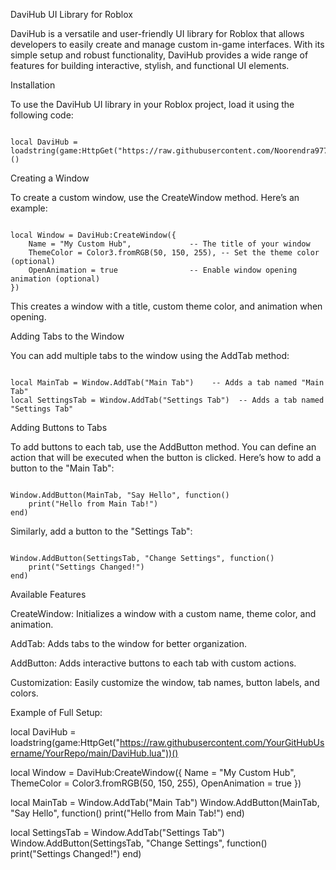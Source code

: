 DaviHub UI Library for Roblox

DaviHub is a versatile and user-friendly UI library for Roblox that allows developers to easily create and manage custom in-game interfaces. With its simple setup and robust functionality, DaviHub provides a wide range of features for building interactive, stylish, and functional UI elements.

Installation

To use the DaviHub UI library in your Roblox project, load it using the following code:

<pre><code class="language-lua">
local DaviHub = loadstring(game:HttpGet("https://raw.githubusercontent.com/Noorendra9778/DaviHub/main/DaviHub.lua"))()
</code></pre>Creating a Window

To create a custom window, use the CreateWindow method. Here’s an example:

<pre><code class="language-lua">
local Window = DaviHub:CreateWindow({
    Name = "My Custom Hub",             -- The title of your window
    ThemeColor = Color3.fromRGB(50, 150, 255), -- Set the theme color (optional)
    OpenAnimation = true                -- Enable window opening animation (optional)
})
</code></pre>This creates a window with a title, custom theme color, and animation when opening.

Adding Tabs to the Window

You can add multiple tabs to the window using the AddTab method:

<pre><code class="language-lua">
local MainTab = Window.AddTab("Main Tab")    -- Adds a tab named "Main Tab"
local SettingsTab = Window.AddTab("Settings Tab")  -- Adds a tab named "Settings Tab"
</code></pre>Adding Buttons to Tabs

To add buttons to each tab, use the AddButton method. You can define an action that will be executed when the button is clicked. Here’s how to add a button to the "Main Tab":

<pre><code class="language-lua">
Window.AddButton(MainTab, "Say Hello", function()
    print("Hello from Main Tab!")
end)
</code></pre>Similarly, add a button to the "Settings Tab":

<pre><code class="language-lua">
Window.AddButton(SettingsTab, "Change Settings", function()
    print("Settings Changed!")
end)
</code></pre>Available Features

CreateWindow: Initializes a window with a custom name, theme color, and animation.

AddTab: Adds tabs to the window for better organization.

AddButton: Adds interactive buttons to each tab with custom actions.

Customization: Easily customize the window, tab names, button labels, and colors.


Example of Full Setup:

local DaviHub = loadstring(game:HttpGet("https://raw.githubusercontent.com/YourGitHubUsername/YourRepo/main/DaviHub.lua"))()

local Window = DaviHub:CreateWindow({
    Name = "My Custom Hub",
    ThemeColor = Color3.fromRGB(50, 150, 255),
    OpenAnimation = true
})

local MainTab = Window.AddTab("Main Tab")
Window.AddButton(MainTab, "Say Hello", function()
    print("Hello from Main Tab!")
end)

local SettingsTab = Window.AddTab("Settings Tab")
Window.AddButton(SettingsTab, "Change Settings", function()
    print("Settings Changed!")
end)

